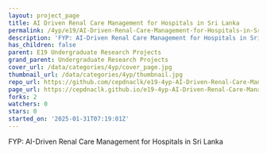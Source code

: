 ```yaml
---
layout: project_page
title: AI Driven Renal Care Management for Hospitals in Sri Lanka
permalink: /4yp/e19/AI-Driven-Renal-Care-Management-for-Hospitals-in-Sri-Lanka/
description: 'FYP: AI-Driven Renal Care Management for Hospitals in Sri Lanka'
has_children: false
parent: E19 Undergraduate Research Projects
grand_parent: Undergraduate Research Projects
cover_url: /data/categories/4yp/cover_page.jpg
thumbnail_url: /data/categories/4yp/thumbnail.jpg
repo_url: https://github.com/cepdnaclk/e19-4yp-AI-Driven-Renal-Care-Management-for-Hospitals-in-Sri-Lanka
page_url: https://cepdnaclk.github.io/e19-4yp-AI-Driven-Renal-Care-Management-for-Hospitals-in-Sri-Lanka
forks: 2
watchers: 0
stars: 0
started_on: '2025-01-31T07:19:01Z'
---
```


FYP: AI-Driven Renal Care Management for Hospitals in Sri Lanka